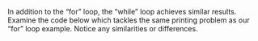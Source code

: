 In addition to the “for” loop, the “while” loop achieves similar results. Examine the code below which tackles the same printing problem as our “for” loop example. Notice any similarities or differences.

